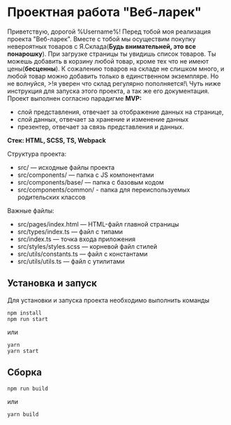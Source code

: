 # Проектная работа "Веб-ларек"

Приветствую, дорогой %Username%! Перед тобой моя реализация проекта "Веб-ларек". Вместе с тобой мы осуществим покупку невероятных товаров с Я.Склада(**Будь внимательней, это все понарошку**). При загрузке страницы ты увидишь список товаров. Ты можешь добавить в корзину любой товар, кроме тех что не имеют цены(**бесценны**). К сожалению товаров на складе не слишком много, и любой товар можно добавить только в единственном экземпляре. Но не волнуйся, >!я уверен что склад регулярно пополняется!\   Чуть ниже инструкция для запуска этого проекта, а так же его документация. Проект выполнен согласно парадигме **MVP:** 

- слой представления, отвечает за отображение данных на странице, 
- слой данных, отвечает за хранение и изменение данных
- презентер, отвечает за связь представления и данных.

**Стек: HTML, SCSS, TS, Webpack**

Структура проекта:
- src/ — исходные файлы проекта
- src/components/ — папка с JS компонентами
- src/components/base/ — папка с базовым кодом
- src/components/common/ - папка для переиспользуемых родительских классов

Важные файлы:
- src/pages/index.html — HTML-файл главной страницы
- src/types/index.ts — файл с типами
- src/index.ts — точка входа приложения
- src/styles/styles.scss — корневой файл стилей
- src/utils/constants.ts — файл с константами
- src/utils/utils.ts — файл с утилитами

## Установка и запуск
Для установки и запуска проекта необходимо выполнить команды

```
npm install
npm run start
```

или

```
yarn
yarn start
```
## Сборка

```
npm run build
```

или

```
yarn build
```
